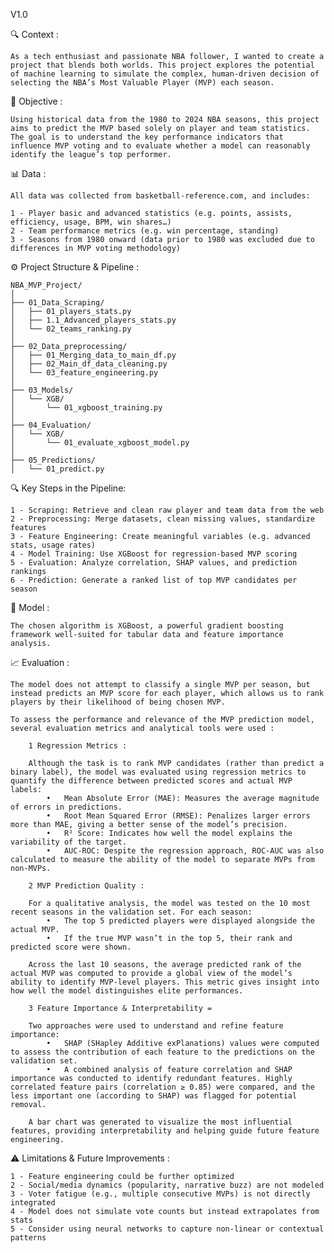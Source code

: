 V1.0

🔍 Context : 

    As a tech enthusiast and passionate NBA follower, I wanted to create a project that blends both worlds. This project explores the potential of machine learning to simulate the complex, human-driven decision of selecting the NBA’s Most Valuable Player (MVP) each season.

🎯 Objective :

    Using historical data from the 1980 to 2024 NBA seasons, this project aims to predict the MVP based solely on player and team statistics. The goal is to understand the key performance indicators that influence MVP voting and to evaluate whether a model can reasonably identify the league’s top performer.

📊 Data : 

    All data was collected from basketball-reference.com, and includes:

    1 - Player basic and advanced statistics (e.g. points, assists, efficiency, usage, BPM, win shares…)
    2 - Team performance metrics (e.g. win percentage, standing)
    3 - Seasons from 1980 onward (data prior to 1980 was excluded due to differences in MVP voting methodology)

⚙️ Project Structure & Pipeline :

    NBA_MVP_Project/
    │
    ├── 01_Data_Scraping/
    │   ├── 01_players_stats.py
    │   ├── 1.1_Advanced_players_stats.py
    │   └── 02_teams_ranking.py
    │
    ├── 02_Data_preprocessing/
    │   ├── 01_Merging_data_to_main_df.py
    │   ├── 02_Main_df_data_cleaning.py
    │   └── 03_feature_engineering.py
    │
    ├── 03_Models/
    │   └── XGB/
    │       └── 01_xgboost_training.py
    │
    ├── 04_Evaluation/
    │   └── XGB/
    │       └── 01_evaluate_xgboost_model.py
    │
    ├── 05_Predictions/
    │   └── 01_predict.py

🔍 Key Steps in the Pipeline:

    1 - Scraping: Retrieve and clean raw player and team data from the web
    2 - Preprocessing: Merge datasets, clean missing values, standardize features
    3 - Feature Engineering: Create meaningful variables (e.g. advanced stats, usage rates)
    4 - Model Training: Use XGBoost for regression-based MVP scoring
    5 - Evaluation: Analyze correlation, SHAP values, and prediction rankings
    6 - Prediction: Generate a ranked list of top MVP candidates per season

🧠 Model : 

    The chosen algorithm is XGBoost, a powerful gradient boosting framework well-suited for tabular data and feature importance analysis.

📈 Evaluation : 

    The model does not attempt to classify a single MVP per season, but instead predicts an MVP score for each player, which allows us to rank players by their likelihood of being chosen MVP.

    To assess the performance and relevance of the MVP prediction model, several evaluation metrics and analytical tools were used :

        1 Regression Metrics :

        Although the task is to rank MVP candidates (rather than predict a binary label), the model was evaluated using regression metrics to quantify the difference between predicted scores and actual MVP labels:
            •	Mean Absolute Error (MAE): Measures the average magnitude of errors in predictions.
            •	Root Mean Squared Error (RMSE): Penalizes larger errors more than MAE, giving a better sense of the model’s precision.
            •	R² Score: Indicates how well the model explains the variability of the target.
            •	AUC-ROC: Despite the regression approach, ROC-AUC was also calculated to measure the ability of the model to separate MVPs from non-MVPs.

        2 MVP Prediction Quality :

        For a qualitative analysis, the model was tested on the 10 most recent seasons in the validation set. For each season:
            •	The top 5 predicted players were displayed alongside the actual MVP.
            •	If the true MVP wasn’t in the top 5, their rank and predicted score were shown.

        Across the last 10 seasons, the average predicted rank of the actual MVP was computed to provide a global view of the model’s ability to identify MVP-level players. This metric gives insight into how well the model distinguishes elite performances.

        3 Feature Importance & Interpretability =

        Two approaches were used to understand and refine feature importance:
            •	SHAP (SHapley Additive exPlanations) values were computed to assess the contribution of each feature to the predictions on the validation set.
            •	A combined analysis of feature correlation and SHAP importance was conducted to identify redundant features. Highly correlated feature pairs (correlation ≥ 0.85) were compared, and the less important one (according to SHAP) was flagged for potential removal.

        A bar chart was generated to visualize the most influential features, providing interpretability and helping guide future feature engineering.

⚠️ Limitations & Future Improvements :

    1 - Feature engineering could be further optimized
    2 - Social/media dynamics (popularity, narrative buzz) are not modeled
    3 - Voter fatigue (e.g., multiple consecutive MVPs) is not directly integrated
    4 - Model does not simulate vote counts but instead extrapolates from stats
    5 - Consider using neural networks to capture non-linear or contextual patterns